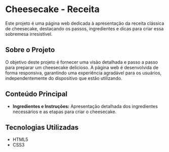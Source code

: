 # Cheesecake - Receita

Este projeto é uma página web dedicada à apresentação da receita clássica de cheesecake, destacando os passos, ingredientes e dicas para criar essa sobremesa irresistível.

## Sobre o Projeto

O objetivo deste projeto é fornecer uma visão detalhada e passo a passo para preparar um cheesecake delicioso. A página web é desenvolvida de forma responsiva, garantindo uma experiência agradável para os usuários, independentemente do dispositivo que estão utilizando.

## Conteúdo Principal

- **Ingredientes e Instruções:** Apresentação detalhada dos ingredientes necessários e as etapas para criar o cheesecake.

## Tecnologias Utilizadas

- HTML5
- CSS3
